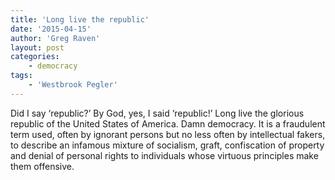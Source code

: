 ```yaml
---
title: 'Long live the republic'
date: '2015-04-15'
author: 'Greg Raven'
layout: post
categories:
    - democracy
tags:
    - 'Westbrook Pegler'
---
```


Did I say ‘republic?’ By God, yes, I said ‘republic!’ Long live the glorious republic of the United States of America. Damn democracy. It is a fraudulent term used, often by ignorant persons but no less often by intellectual fakers, to describe an infamous mixture of socialism, graft, confiscation of property and denial of personal rights to individuals whose virtuous principles make them offensive.